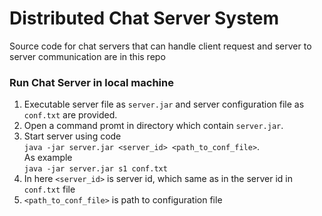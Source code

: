 # Distributed Chat Server System
Source code for chat servers that can handle client request and server to server communication are in this repo

### Run Chat Server in local machine
1. Executable server file as `server.jar` and server configuration file as `conf.txt` are provided.
2. Open a command promt in directory which contain `server.jar`.
3. Start server using code<br/>
`java -jar server.jar <server_id> <path_to_conf_file>`. <br/>
As example<br/>
`java -jar server.jar s1 conf.txt`
  1. In here `<server_id>` is server id, which same as in the server id in `conf.txt` file
  2. `<path_to_conf_file>` is path to configuration file


